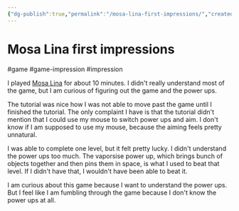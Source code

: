 ```yaml
---
{"dg-publish":true,"permalink":"/mosa-lina-first-impressions/","created":"2023-12-26T21:33:38.000+09:00","updated":"2024-01-03T11:23:24.000+09:00"}
---
```


# Mosa Lina first impressions

#game #game-impression #impression 

I played [Mosa Lina](https://store.steampowered.com/app/2477090/Mosa_Lina/) for about 10 minutes. I didn't really understand most of the game, but I am curious of figuring out the game and the power ups.

The tutorial was nice how I was not able to move past the game until I finished the tutorial. The only complaint I have is that the tutorial didn't mention that I could use my mouse to switch power ups and aim. I don't know if I am supposed to use my mouse, because the aiming feels pretty unnatural.

I was able to complete one level, but it felt pretty lucky. I didn't understand the power ups too much. The vaporsise power up, which brings bunch of objects together and then pins them in space, is what I used to beat that level. If I didn't have that, I wouldn't have been able to beat it.

I am curious about this game because I want to understand the power ups. But I feel like I am fumbling through the game because I don't know the power ups at all.
